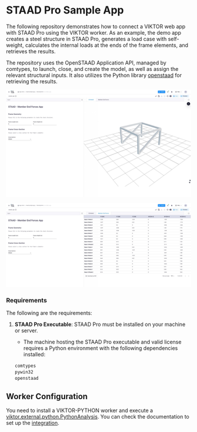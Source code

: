 
# STAAD Pro Sample App

The following repository demonstrates how to connect a VIKTOR web app with STAAD Pro using the VIKTOR worker. As an example, the demo app creates a steel structure in STAAD Pro, generates a load case with self-weight, calculates the internal loads at the ends of the frame elements, and retrieves the results.

The repository uses the OpenSTAAD Application API, managed by comtypes, to launch, close, and create the model, as well as assign the relevant structural inputs. It also utilizes the Python library [openstaad](https://github.com/OpenStaad/OpenStaadPython) for retrieving the results.

![Step 1](.viktor-template/step1.jpg)

![Step 2](.viktor-template/step2.jpg)

### Requirements

The following are the requirements:

1. **STAAD Pro Executable**: STAAD Pro must be installed on your machine or server.
    - The machine hosting the STAAD Pro executable and valid license requires a Python environment with the following dependencies installed:

    ```bash
    comtypes
    pywin32
    openstaad
    ```

## Worker Configuration

You need to install a VIKTOR-PYTHON worker and execute a [viktor.external.python.PythonAnalysis](https://docs.viktor.ai/sdk/api/external/python/). You can check the documentation to set up the [integration](https://docs.viktor.ai/docs/create-apps/software-integrations/staadpro/).